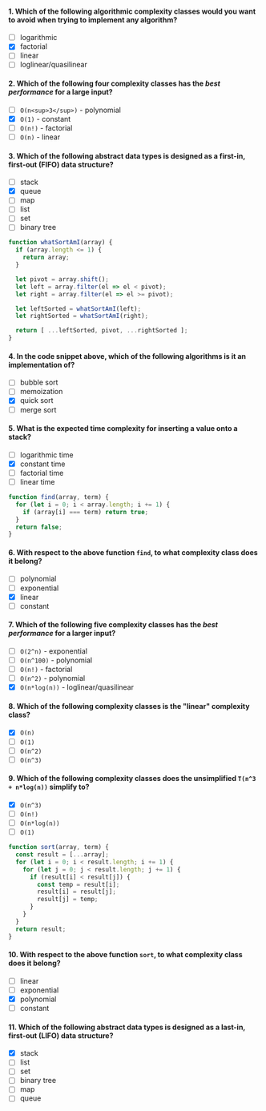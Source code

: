 #### 1. Which of the following algorithmic complexity classes would you want to avoid when trying to implement any algorithm?
- [ ] logarithmic
- [x] factorial
- [ ] linear
- [ ] loglinear/quasilinear

#### 2. Which of the following four complexity classes has the _best performance_ for a large input?
- [ ] `O(n<sup>3</sup>)` - polynomial
- [x] `O(1)` - constant
- [ ] `O(n!)` - factorial
- [ ] `O(n)` - linear

#### 3. Which of the following abstract data types is designed as a first-in, first-out (FIFO) data structure?
- [ ] stack
- [x] queue
- [ ] map
- [ ] list
- [ ] set
- [ ] binary tree

```js
function whatSortAmI(array) {
  if (array.length <= 1) {
    return array;
  }

  let pivot = array.shift();
  let left = array.filter(el => el < pivot);
  let right = array.filter(el => el >= pivot);

  let leftSorted = whatSortAmI(left);
  let rightSorted = whatSortAmI(right);

  return [ ...leftSorted, pivot, ...rightSorted ];
}
```

#### 4. In the code snippet above, which of the following algorithms is it an implementation of?
- [ ] bubble sort
- [ ] memoization
- [x] quick sort
- [ ] merge sort

#### 5. What is the expected time complexity for inserting a value onto a stack?
- [ ] logarithmic time
- [x] constant time
- [ ] factorial time
- [ ] linear time

```js
function find(array, term) {
  for (let i = 0; i < array.length; i += 1) {
    if (array[i] === term) return true;
  }
  return false;
}
```

#### 6. With respect to the above function `find`, to what complexity class does it belong? 
- [ ] polynomial
- [ ] exponential
- [x] linear
- [ ] constant

#### 7. Which of the following five complexity classes has the _best performance_ for a larger input?
- [ ] `O(2^n)` - exponential
- [ ] `O(n^100)` - polynomial
- [ ] `O(n!)` - factorial
- [ ] `O(n^2)` - polynomial
- [x] `O(n*log(n))` - loglinear/quasilinear

#### 8. Which of the following complexity classes is the "linear" complexity class?
- [x] `O(n)`
- [ ] `O(1)`
- [ ] `O(n^2)`
- [ ] `O(n^3)`

#### 9. Which of the following complexity classes does the unsimplified `T(n^3 + n*log(n))` simplify to?
- [x] `O(n^3)`
- [ ] `O(n!)`
- [ ] `O(n*log(n))`
- [ ] `O(1)`

```js
function sort(array, term) {
  const result = [...array];
  for (let i = 0; i < result.length; i += 1) {
    for (let j = 0; j < result.length; j += 1) {
      if (result[i] < result[j]) {
        const temp = result[i];
        result[i] = result[j];
        result[j] = temp;
      }
    }
  }
  return result;
}
```

#### 10. With respect to the above function `sort`, to what complexity class does it belong?
- [ ] linear
- [ ] exponential
- [x] polynomial
- [ ] constant

#### 11. Which of the following abstract data types is designed as a last-in, first-out (LIFO) data structure?
- [x] stack
- [ ] list
- [ ] set
- [ ] binary tree
- [ ] map
- [ ] queue
